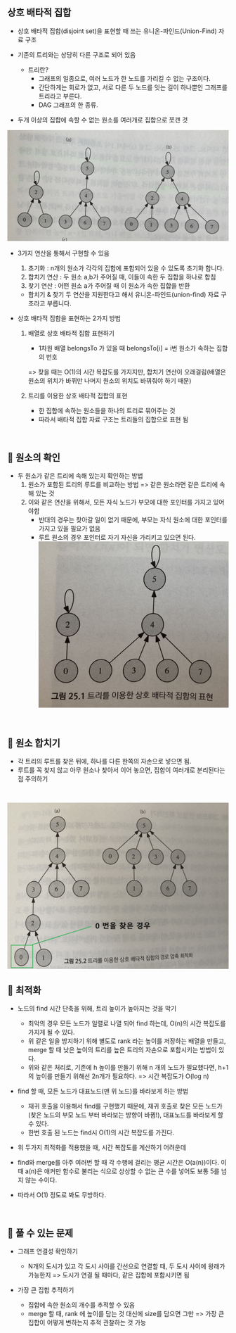 상호 배타적 집합
-
* 상호 배타적 집합(disjoint set)을 표현할 때 쓰는 유니온-파인드(Union-Find) 자료 구조
* 기존의 트리와는 상당히 다른 구조로 되어 있음
    * 트리란?  
        * 그래프의 일종으로, 여러 노드가 한 노드를 가리킬 수 없는 구조이다. 
        * 간단하게는 회로가 없고, 서로 다른 두 노드를 잇는 길이 하나뿐인 그래프를 트리라고 부른다.
        * DAG 그래프의 한 종류.
        
* 두개 이상의 집합에 속할 수 없는 원소를 여러개로 집합으로 쪼갠 것

![](./disjoint_set_1.jpg)

* 3가지 연산을 통해서 구현할 수 있음
    1. 초기화 : n개의 원소가 각각의 집합에 포함되어 있을 수 있도록 초기화 합니다.
    2. 합치기 연산 : 두 원소 a,b가 주어질 때, 이들이 속한 두 집합을 하나로 합침
    3. 찾기 연산 : 어떤 원소 a가 주어질 때 이 원소가 속한 집합을 반환
    * 합치기 & 찾기 두 연산을 지원한다고 해서 유니온-파인드(union-find) 자료 구조라고 부릅니다.

* 상호 배타적 집합을 표현하는 2가지 방법
    1. 배열로 상호 배타적 집합 표현하기
        * 1차원 배열 belongsTo 가 있을 때 belongsTo[i] = i번 원소가 속하는 집합의 번호
        
        => 찾을 때는 O(1)의 시간 복잡도를 가지지만, 합치기 연산이 오래걸림(배열은 원소의 위치가 바뀌만 나머지 원소의 위치도 바꿔줘야 하기 때문)
    2. 트리를 이용한 상호 배타적 집합의 표현 
        * 한 집합에 속하는 원소들을 하나의 트리로 묶어주는 것
        * 따라서 배타적 집합 자료 구조는 트리들의 집합으로 표현 됨


        
        

<br/>

📌 원소의 확인
-
* 두 원소가 같은 트리에 속해 있는지 확인하는 방법
    1. 원소가 포함된 트리의 루트를 비교하는 방법 => 같은 원소라면 같은 트리에 속해 있는 것
    2. 이와 같은 연산을 위해서, 모든 자식 노드가 부모에 대한 포인터를 가지고 있어야함
        * 반대의 경우는 찾아갈 일이 없기 때문에, 부모는 자식 원소에 대한 포인터를 가지고 있을 필요가 없음
        * 루트 원소의 경우 포인터로 자기 자신을 가리키고 있으면 된다.
![](./disjoint_set_2.jpg)

<br/>

📌 원소 합치기
-
* 각 트리의 루트를 찾은 뒤에, 하나를 다른 한쪽의 자손으로 넣으면 됨.
* 루트를 꼭 찾지 않고 아무 원소나 찾아서 이어 놓으면, 집합이 여러개로 분리된다는 점 주의하기


<br/>

![](./disjoint_set_3.jpg)

📌 최적화
-
* 노드의 find 시간 단축을 위해, 트리 높이가 높아지는 것을 막기
    * 최악의 경우 모든 노드가 일렬로 나열 되어 find 하는데, O(n)의 시간 복잡도를 가지게 될 수 있다.
    * 위 같은 일을 방지하기 위해 별도로 rank 라는 높이를 저장하는 배열을 만들고, merge 할 때 낮은 높이의 트리를 높은 트리의 자손으로 포함시키는 방법이 있다.
    * 위와 같은 처리로, 기존에 h 높이를 만들기 위해 n 개의 노드가 필요했다면, h+1 의 높이를 만들기 위해선 2n개가 필요하다. => 시간 복잡도가 O(log n)

* find 할 때, 모든 노드가 대표노드(맨 위 노드)를 바라보게 하는 방법
    * 재귀 호출을 이용해서 find를 구현했기 때문에, 재귀 호출로 찾은 모든 노드가(찾은 노드의 부모 노드 부터 바라보는 방향이 바뀜!), 대표노드를 바라보게 할 수 있다.
    * 한번 호출 된 노드는 find시 O(1)의 시간 복잡도를 가진다.
    
* 위 두가지 최적화를 적용했을 때, 시간 복잡도를 계산하기 어려운데
* find와 merge를 아주 여러번 할 때 각 수행에 걸리는 평균 시간은 O(a(n))이다. 이때 a(n)은 애커만 함수로 불리는 식으로 상상할 수 없는 큰 수를 넣어도 보통 5를 넘지 않는 수이다.
* 따라서 O(1) 정도로 봐도 무방하다.



<br/>


📌 풀 수 있는 문제
-
* 그래프 연결성 확인하기
    * N개의 도시가 있고 각 도시 사이를 간선으로 연결할 때, 두 도시 사이에 왕래가 가능한지 => 도시가 연결 될 때마다, 같은 집합에 포함시키면 됨

* 가장 큰 집합 추적하기
    * 집합에 속한 원소의 개수를 추적할 수 있음
    * merge 할 때, rank 에 높이를 담는 것 대신에 size를 담으면 그만 => 가장 큰 집합이 어떻게 변하는지 추적 관찰하는 것 가능
